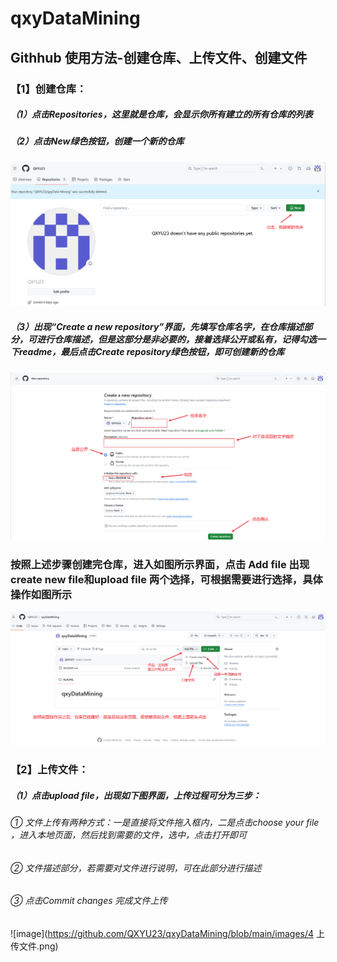 # qxyDataMining
## Githhub 使用方法-创建仓库、上传文件、创建文件
### 【1】创建仓库：
##### （1）点击Repositories，这里就是仓库，会显示你所有建立的所有仓库的列表
##### （2）点击New绿色按钮，创建一个新的仓库
![image](https://github.com/QXYU23/qxyDataMining/blob/main/images/1.png)
##### （3）出现“Create a new repository”界面，先填写仓库名字，在仓库描述部分，可进行仓库描述，但是这部分是非必要的，接着选择公开或私有，记得勾选一下readme，最后点击Create repository绿色按钮，即可创建新的仓库
![image](https://github.com/QXYU23/qxyDataMining/blob/main/images/2.png)
### 按照上述步骤创建完仓库，进入如图所示界面，点击 Add file 出现create new file和upload file 两个选择，可根据需要进行选择，具体操作如图所示
![image](https://github.com/QXYU23/qxyDataMining/blob/main/images/3.png)
### 【2】上传文件：
##### （1）点击upload file，出现如下图界面，上传过程可分为三步：
######   ① 文件上传有两种方式：一是直接将文件拖入框内，二是点击choose your file ，进入本地页面，然后找到需要的文件，选中，点击打开即可
######   ② 文件描述部分，若需要对文件进行说明，可在此部分进行描述
######   ③ 点击Commit changes 完成文件上传
![image](https://github.com/QXYU23/qxyDataMining/blob/main/images/4  上传文件.png)
